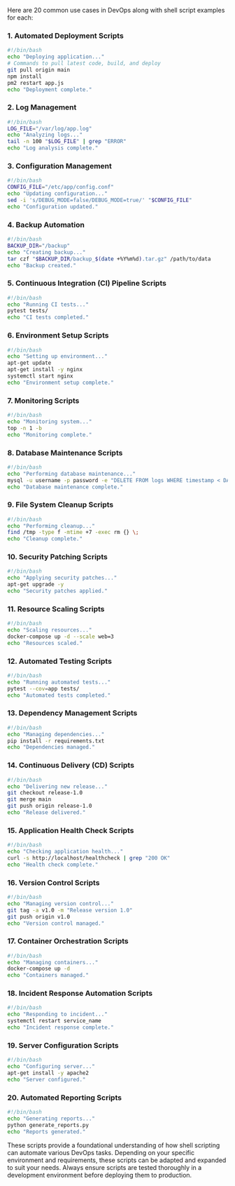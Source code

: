 Here are 20 common use cases in DevOps along with shell script examples for each:

### 1. Automated Deployment Scripts

```bash
#!/bin/bash
echo "Deploying application..."
# Commands to pull latest code, build, and deploy
git pull origin main
npm install
pm2 restart app.js
echo "Deployment complete."
```

### 2. Log Management

```bash
#!/bin/bash
LOG_FILE="/var/log/app.log"
echo "Analyzing logs..."
tail -n 100 "$LOG_FILE" | grep "ERROR"
echo "Log analysis complete."
```

### 3. Configuration Management

```bash
#!/bin/bash
CONFIG_FILE="/etc/app/config.conf"
echo "Updating configuration..."
sed -i 's/DEBUG_MODE=false/DEBUG_MODE=true/' "$CONFIG_FILE"
echo "Configuration updated."
```

### 4. Backup Automation

```bash
#!/bin/bash
BACKUP_DIR="/backup"
echo "Creating backup..."
tar czf "$BACKUP_DIR/backup_$(date +%Y%m%d).tar.gz" /path/to/data
echo "Backup created."
```

### 5. Continuous Integration (CI) Pipeline Scripts

```bash
#!/bin/bash
echo "Running CI tests..."
pytest tests/
echo "CI tests completed."
```

### 6. Environment Setup Scripts

```bash
#!/bin/bash
echo "Setting up environment..."
apt-get update
apt-get install -y nginx
systemctl start nginx
echo "Environment setup complete."
```

### 7. Monitoring Scripts

```bash
#!/bin/bash
echo "Monitoring system..."
top -n 1 -b
echo "Monitoring complete."
```

### 8. Database Maintenance Scripts

```bash
#!/bin/bash
echo "Performing database maintenance..."
mysql -u username -p password -e "DELETE FROM logs WHERE timestamp < DATE_SUB(NOW(), INTERVAL 7 DAY);"
echo "Database maintenance complete."
```

### 9. File System Cleanup Scripts

```bash
#!/bin/bash
echo "Performing cleanup..."
find /tmp -type f -mtime +7 -exec rm {} \;
echo "Cleanup complete."
```

### 10. Security Patching Scripts

```bash
#!/bin/bash
echo "Applying security patches..."
apt-get upgrade -y
echo "Security patches applied."
```

### 11. Resource Scaling Scripts

```bash
#!/bin/bash
echo "Scaling resources..."
docker-compose up -d --scale web=3
echo "Resources scaled."
```

### 12. Automated Testing Scripts

```bash
#!/bin/bash
echo "Running automated tests..."
pytest --cov=app tests/
echo "Automated tests completed."
```

### 13. Dependency Management Scripts

```bash
#!/bin/bash
echo "Managing dependencies..."
pip install -r requirements.txt
echo "Dependencies managed."
```

### 14. Continuous Delivery (CD) Scripts

```bash
#!/bin/bash
echo "Delivering new release..."
git checkout release-1.0
git merge main
git push origin release-1.0
echo "Release delivered."
```

### 15. Application Health Check Scripts

```bash
#!/bin/bash
echo "Checking application health..."
curl -s http://localhost/healthcheck | grep "200 OK"
echo "Health check complete."
```

### 16. Version Control Scripts

```bash
#!/bin/bash
echo "Managing version control..."
git tag -a v1.0 -m "Release version 1.0"
git push origin v1.0
echo "Version control managed."
```

### 17. Container Orchestration Scripts

```bash
#!/bin/bash
echo "Managing containers..."
docker-compose up -d
echo "Containers managed."
```

### 18. Incident Response Automation Scripts

```bash
#!/bin/bash
echo "Responding to incident..."
systemctl restart service_name
echo "Incident response complete."
```

### 19. Server Configuration Scripts

```bash
#!/bin/bash
echo "Configuring server..."
apt-get install -y apache2
echo "Server configured."
```

### 20. Automated Reporting Scripts

```bash
#!/bin/bash
echo "Generating reports..."
python generate_reports.py
echo "Reports generated."
```

These scripts provide a foundational understanding of how shell scripting can automate various DevOps tasks. Depending on your specific environment and requirements, these scripts can be adapted and expanded to suit your needs. Always ensure scripts are tested thoroughly in a development environment before deploying them to production.
